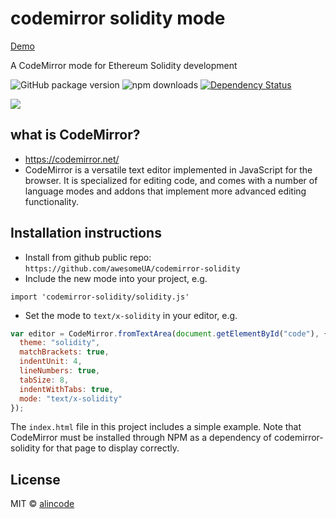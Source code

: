 # codemirror solidity mode

[Demo](https://alincode.github.io/codemirror-solidity/)

A CodeMirror mode for Ethereum Solidity development

![GitHub package version](https://img.shields.io/github/package-json/v/alincode/codemirror-solidity.svg)
![npm downloads](https://img.shields.io/npm/dt/codemirror-solidity.svg)
[![Dependency Status](https://img.shields.io/david/alincode/codemirror-solidity.svg?style=flat)](https://david-dm.org/alincode/codemirror-solidity)

![](demo.png)

## what is CodeMirror?

* <https://codemirror.net/>
* CodeMirror is a versatile text editor implemented in JavaScript for the browser. It is specialized for editing code, and comes with a number of language modes and addons that implement more advanced editing functionality.

## Installation instructions

+ Install from github public repo: `https://github.com/awesomeUA/codemirror-solidity`
+ Include the new mode into your project, e.g.
```
import 'codemirror-solidity/solidity.js'
```
+ Set the mode to `text/x-solidity` in your editor, e.g.

```js
var editor = CodeMirror.fromTextArea(document.getElementById("code"), {
  theme: "solidity",
  matchBrackets: true,
  indentUnit: 4,
  lineNumbers: true,
  tabSize: 8,
  indentWithTabs: true,
  mode: "text/x-solidity"
});
```

The `index.html` file in this project includes a simple example.  Note that CodeMirror must be installed through NPM as a dependency of codemirror-solidity for that page to display correctly.

## License
MIT © [alincode](https://github.com/alincode/codemirror-solidity)